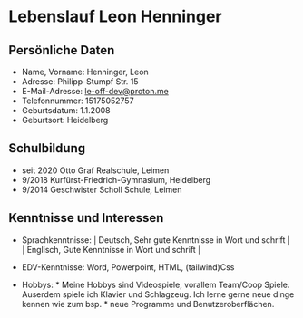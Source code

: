 # Lebenslauf Leon Henninger

## Persönliche Daten

* Name, Vorname:    Henninger, Leon
* Adresse:          Philipp-Stumpf Str. 15
* E-Mail-Adresse:   le-off-dev@proton.me
* Telefonnummer:    15175052757
* Geburtsdatum:     1.1.2008
* Geburtsort:       Heidelberg

## Schulbildung

* seit 2020         Otto Graf Realschule, Leimen
* 9/2018            Kurfürst-Friedrich-Gymnasium, Heidelberg
* 9/2014            Geschwister Scholl Schule, Leimen

## Kenntnisse und Interessen

* Sprachkenntnisse: |  Deutsch, Sehr gute Kenntnisse in Wort und schrift  |
                    |  Englisch, Gute Kenntnisse in Wort und schrift  |
                    
* EDV-Kenntnisse:   Word, Powerpoint, HTML, (tailwind)Css

* Hobbys:         * Meine Hobbys sind Videospiele, vorallem Team/Coop Spiele. Auserdem spiele ich Klavier und Schlagzeug. Ich lerne gerne neue dinge kennen wie zum bsp.                   * neue Programme und Benutzeroberflächen.
